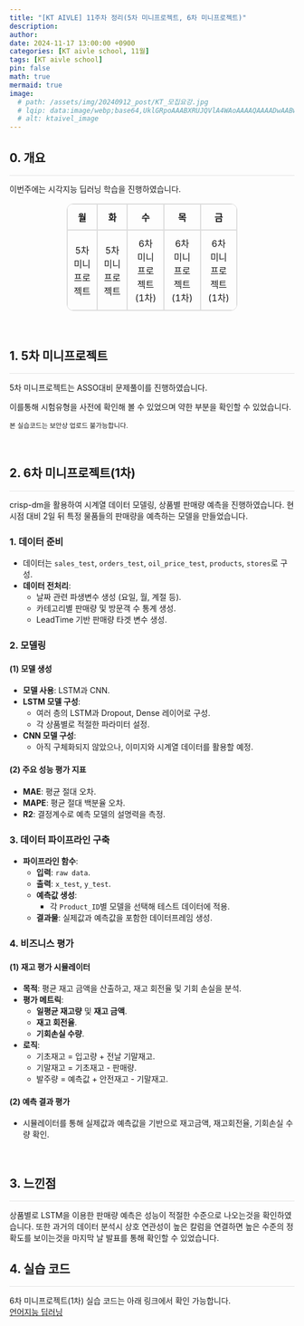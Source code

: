 ```yaml
---
title: "[KT AIVLE] 11주차 정리(5차 미니프로젝트, 6차 미니프로젝트)"
description: 
author:
date: 2024-11-17 13:00:00 +0900
categories: [KT aivle school, 11월]
tags: [KT aivle school]
pin: false
math: true
mermaid: true
image:
  # path: /assets/img/20240912_post/KT_모집요강.jpg
  # lqip: data:image/webp;base64,UklGRpoAAABXRUJQVlA4WAoAAAAQAAAADwAABwAAQUxQSDIAAAARL0AmbZurmr57yyIiqE8oiG0bejIYEQTgqiDA9vqnsUSI6H+oAERp2HZ65qP/VIAWAFZQOCBCAAAA8AEAnQEqEAAIAAVAfCWkAALp8sF8rgRgAP7o9FDvMCkMde9PK7euH5M1m6VWoDXf2FkP3BqV0ZYbO6NA/VFIAAAA
  # alt: ktaivel_image
---
```



## **0. 개요**
<hr style="height: 0.5px; background-color: rgba(0, 0, 0, .1); border: none;" /> 

이번주에는 시각지능 딥러닝 학습을 진행하였습니다.


<div align="center">
  <table border="1" cellspacing="0" cellpadding="10" style="border-collapse: separate; border-radius: 12px; overflow: hidden; text-align: center; width: 60%; border: 1px solid #ddd;">
    <tr>
      <th style="border: 1px solid #ddd; padding: 10px;">월</th>
      <th style="border: 1px solid #ddd; padding: 10px;">화</th>
      <th style="border: 1px solid #ddd; padding: 10px;">수</th>
      <th style="border: 1px solid #ddd; padding: 10px;">목</th>
      <th style="border: 1px solid #ddd; padding: 10px;">금</th>
    </tr>
    <tr>
      <td colspan="1" style="border: 1px solid #ddd; padding: 10px;">5차 미니프로젝트</td>
      <td colspan="1" style="border: 1px solid #ddd; padding: 10px;">5차 미니프로젝트</td>
      <td colspan="1" style="border: 1px solid #ddd; padding: 10px;">6차 미니프로젝트(1차)</td>
      <td colspan="1" style="border: 1px solid #ddd; padding: 10px;">6차 미니프로젝트(1차)</td>
      <td colspan="1" style="border: 1px solid #ddd; padding: 10px;">6차 미니프로젝트(1차)</td>
    </tr>
  </table>
</div>


<br>

## **1. 5차 미니프로젝트**
<hr style="height: 0.5px; background-color: rgba(0, 0, 0, .1); border: none;" /> 

5차 미니프로젝트는 ASSO대비 문제풀이를 진행하였습니다.

이를통해 시험유형을 사전에 확인해 볼 수 있었으며 약한 부분을 확인할 수 있었습니다.

<small>본 실습코드는 보안상 업로드 불가능합니다.</small>

<br>

## **2. 6차 미니프로젝트(1차)**
<hr style="height: 0.5px; background-color: rgba(0, 0, 0, .1); border: none;" /> 

crisp-dm을 활용하여 시계열 데이터 모델링, 상품별 판매량 예측을 진행하였습니다.
현시점 대비 2일 뒤 특정 물품들의 판매량을 예측하는 모델을 만들었습니다.

### **1. 데이터 준비**
- 데이터는 `sales_test`, `orders_test`, `oil_price_test`, `products`, `stores`로 구성.
- **데이터 전처리**:
  - 날짜 관련 파생변수 생성 (요일, 월, 계절 등).
  - 카테고리별 판매량 및 방문객 수 통계 생성.
  - LeadTime 기반 판매량 타겟 변수 생성.

### **2. 모델링**

#### **(1) 모델 생성**
- **모델 사용**: LSTM과 CNN.
- **LSTM 모델 구성**:
  - 여러 층의 LSTM과 Dropout, Dense 레이어로 구성.
  - 각 상품별로 적절한 파라미터 설정.
- **CNN 모델 구성**:
  - 아직 구체화되지 않았으나, 이미지와 시계열 데이터를 활용할 예정.

#### **(2) 주요 성능 평가 지표**
- **MAE**: 평균 절대 오차.
- **MAPE**: 평균 절대 백분율 오차.
- **R2**: 결정계수로 예측 모델의 설명력을 측정.

### **3. 데이터 파이프라인 구축**
- **파이프라인 함수**:
  - **입력**: `raw data`.
  - **출력**: `x_test`, `y_test`.
  - **예측값 생성**:
    - 각 `Product_ID`별 모델을 선택해 테스트 데이터에 적용.
  - **결과물**: 실제값과 예측값을 포함한 데이터프레임 생성.

### **4. 비즈니스 평가**

#### **(1) 재고 평가 시뮬레이터**
- **목적**: 평균 재고 금액을 산출하고, 재고 회전율 및 기회 손실을 분석.
- **평가 메트릭**:
  - **일평균 재고량** 및 **재고 금액**.
  - **재고 회전율**.
  - **기회손실 수량**.
- **로직**:
  - 기초재고 = 입고량 + 전날 기말재고.
  - 기말재고 = 기초재고 - 판매량.
  - 발주량 = 예측값 + 안전재고 - 기말재고.

#### **(2) 예측 결과 평가**
- 시뮬레이터를 통해 실제값과 예측값을 기반으로 재고금액, 재고회전율, 기회손실 수량 확인.

<br>

## **3. 느낀점**
<hr style="height: 0.5px; background-color: rgba(0, 0, 0, .1); border: none;" /> 
상품별로 LSTM을 이용한 판매량 예측은 성능이 적절한 수준으로 나오는것을 확인하였습니다.
또한 과거의 데이터 분석시 상호 연관성이 높은 칼럼을 연결하면 높은 수준의 정확도를 보이는것을 마지막 날 발표를 통해 확인할 수 있었습니다.

<br>

## **4. 실습 코드**
<hr style="height: 0.5px; background-color: rgba(0, 0, 0, .1); border: none;" /> 

6차 미니프로젝트(1차) 실습 코드는 아래 링크에서 확인 가능합니다.    
[언어지능 딥러닝](https://github.com/Lucky-SeoYounghyun/kt_aivle/tree/main/mini_project_06_01)
